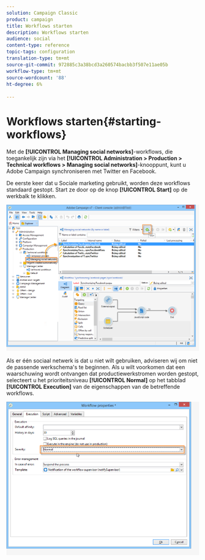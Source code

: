 ```yaml
---
solution: Campaign Classic
product: campaign
title: Workflows starten
description: Workflows starten
audience: social
content-type: reference
topic-tags: configuration
translation-type: tm+mt
source-git-commit: 972885c3a38bcd3a260574bacbb3f507e11ae05b
workflow-type: tm+mt
source-wordcount: '88'
ht-degree: 6%

---
```



# Workflows starten{#starting-workflows}

Met de **[!UICONTROL Managing social networks]**-workflows, die toegankelijk zijn via het **[!UICONTROL Administration > Production > Technical workflows > Managing social networks]**-knooppunt, kunt u Adobe Campaign synchroniseren met Twitter en Facebook.

De eerste keer dat u Sociale marketing gebruikt, worden deze workflows standaard gestopt. Start ze door op de knop **[!UICONTROL Start]** op de werkbalk te klikken.

![](assets/social_start_workflows.png)

Als er één sociaal netwerk is dat u niet wilt gebruiken, adviseren wij om niet de passende werkschema&#39;s te beginnen. Als u wilt voorkomen dat een waarschuwing wordt ontvangen dat productiewerkstromen worden gestopt, selecteert u het prioriteitsniveau **[!UICONTROL Normal]** op het tabblad **[!UICONTROL Execution]** van de eigenschappen van de betreffende workflows.

![](assets/social_start_workflows2.png)

